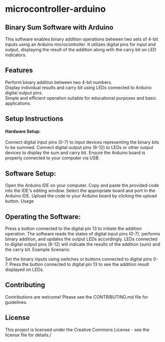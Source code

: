 # microcontroller-arduino

## Binary Sum Software with Arduino
This software enables binary addition operations between two sets of 4-bit inputs using an Arduino microcontroller. It utilizes digital pins for input and output, displaying the result of the addition along with the carry bit on LED indicators.

## Features
Perform binary addition between two 4-bit numbers.  
Display individual results and carry bit using LEDs connected to Arduino digital output pins.  
Simple and efficient operation suitable for educational purposes and basic applications.  

## Setup Instructions
#### Hardware Setup:

Connect digital input pins (0-7) to input devices representing the binary bits to be summed.
Connect digital output pins (8-12) to LEDs or other output devices to display the sum and carry bit.
Ensure the Arduino board is properly connected to your computer via USB.
## Software Setup:

Open the Arduino IDE on your computer.
Copy and paste the provided code into the IDE's editing window.
Select the appropriate board and port in the Arduino IDE.
Upload the code to your Arduino board by clicking the upload button.
Usage

## Operating the Software:

Press a button connected to the digital pin 13 to initiate the addition operation.
The software reads the states of digital input pins (0-7), performs binary addition, and updates the output LEDs accordingly.
LEDs connected to digital output pins (8-12) will indicate the results of the addition (sum) and the carry bit.
Example Scenario:

Set the binary inputs using switches or buttons connected to digital pins 0-7.
Press the button connected to digital pin 13 to see the addition result displayed on LEDs.  

## Contributing
Contributions are welcome! Please see the CONTRIBUTING.md file for guidelines.

## License
This project is licensed under the Creative Commons License - see the license file for details./
